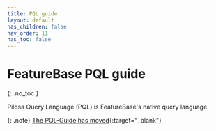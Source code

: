 ```yaml
---
title: PQL guide
layout: default
has_children: false
nav_order: 11
has_toc: false
---
```


# FeatureBase PQL guide
{: .no_toc }

Pilosa Query Language (PQL) is FeatureBase's native query language.

{: .note}
[The PQL-Guide has moved](https://featurebasedb.github.io/FB-community-help/docs/pql-guide/pql-home/){:target="_blank"}
